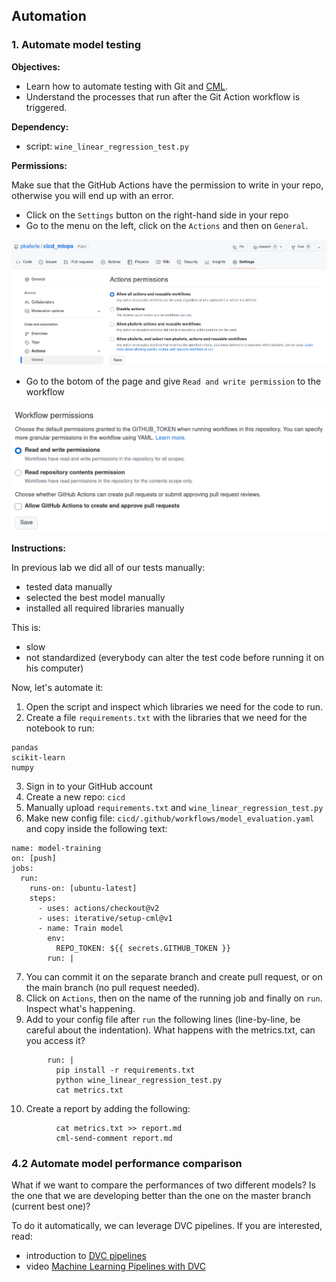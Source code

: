 ## Automation

### 1. Automate model testing

**Objectives:**

- Learn how to automate testing with Git and [CML](https://cml.dev/).
- Understand the processes that run after the Git Action workflow is triggered.

**Dependency:**

- script: `wine_linear_regression_test.py`

**Permissions:**

Make sue that the GitHub Actions have the permission to write in your repo, otherwise you will end up with an error.
- Click on the `Settings` button on the right-hand side in your repo
- Go to the menu on the left, click on the `Actions` and then on `General`.

![](./assets/actions_permissions.png)

- Go to the botom of the page and give `Read and write permission` to the workflow 


![](./assets/workflow_permissions.png)

**Instructions:**

In previous lab we did all of our tests manually:

- tested data manually
- selected the best model manually
- installed all required libraries manually

This is:

- slow
- not standardized (everybody can alter the test code before running it on his computer)

Now, let's automate it:

1. Open the script and inspect which libraries we need for the code to run.
2. Create a file `requirements.txt` with the libraries that we need for the notebook to run:

```
pandas
scikit-learn
numpy
```

3. Sign in to your GitHub account
4. Create a new repo: `cicd`
5. Manually upload `requirements.txt` and `wine_linear_regression_test.py`
6. Make new config file: `cicd/.github/workflows/model_evaluation.yaml` and copy inside the following text:

```
name: model-training
on: [push]
jobs:
  run:
    runs-on: [ubuntu-latest]
    steps:
      - uses: actions/checkout@v2
      - uses: iterative/setup-cml@v1
      - name: Train model
        env:
          REPO_TOKEN: ${{ secrets.GITHUB_TOKEN }}
        run: |
```

7. You can commit it on the separate branch and create pull request, or on the main branch (no pull request needed).
8. Click on `Actions`, then on the name of the running job and finally on `run`. Inspect what's happening.
9. Add to your config file after `run` the following lines (line-by-line, be careful about the indentation). What happens with the metrics.txt, can you access it?

```
        run: |
          pip install -r requirements.txt
          python wine_linear_regression_test.py
          cat metrics.txt
```

10. Create a report by adding the following:

```
          cat metrics.txt >> report.md
          cml-send-comment report.md
```

### 4.2 Automate model performance comparison

What if we want to compare the performances of two different models? Is the one that we are developing better than the one on the master branch (current best one)?

To do it automatically, we can leverage DVC pipelines. If you are interested, read:

- introduction to [DVC pipelines](https://dvc.org/doc/start/data-pipelines)
- video [Machine Learning Pipelines with DVC](https://www.youtube.com/watch?v=71IGzyH95UY)
